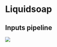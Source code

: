 # Liquidsoap

## Inputs pipeline

[![](https://mermaid.ink/svg/pako:eNqdVD1vgzAQ_SvWTY2U_AGGTFkyVAxE6mAyOHAUVLCRfRaqkvz3mgKJoVQJ8fR8H--efWefIVEpQgCfWtQ5O-xiydw6lUJ-8Uhk2MFjZzZJjqktkUc96O0NngxpFBX_GFDvKWRtKcpVw_ctYsZB3_UuCtm7KgedyxMQ6qHOm2kKSnJGig2m1WxgqG8KvJyb7WFSqPeDYi__rn0Jgepge8Q_XK1xNTos22y2U97xrc9HzAqaC_VETrr2VPRIxSVRkrQqzeXO8o8Uj-hBHe_qJsOzJHFBg56n9Vo5Gd4XOV4bo99iypLb8oPq0RHWUKF2zyd17_jcMsdAOVYYQ-BgipmwJcUQy6sLFZZU9C0TCEhbXIOtU0G4K4T7ASoIMlEavP4AY-l5kA)](https://mermaid.live/edit#pako:eNqdVD1vgzAQ_SvWTY2U_AGGTFkyVAxE6mAyOHAUVLCRfRaqkvz3mgKJoVQJ8fR8H--efWefIVEpQgCfWtQ5O-xiydw6lUJ-8Uhk2MFjZzZJjqktkUc96O0NngxpFBX_GFDvKWRtKcpVw_ctYsZB3_UuCtm7KgedyxMQ6qHOm2kKSnJGig2m1WxgqG8KvJyb7WFSqPeDYi__rn0Jgepge8Q_XK1xNTos22y2U97xrc9HzAqaC_VETrr2VPRIxSVRkrQqzeXO8o8Uj-hBHe_qJsOzJHFBg56n9Vo5Gd4XOV4bo99iypLb8oPq0RHWUKF2zyd17_jcMsdAOVYYQ-BgipmwJcUQy6sLFZZU9C0TCEhbXIOtU0G4K4T7ASoIMlEavP4AY-l5kA)
